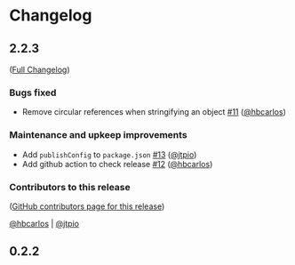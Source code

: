 # Changelog

<!-- <START NEW CHANGELOG ENTRY> -->

## 2.2.3

([Full Changelog](https://github.com/QuantStack/jupyterlab-js-logs/compare/0.2.2...14e59dc4e5d15a3a6246d8bb1967e18fddac9b10))

### Bugs fixed

- Remove circular references when stringifying an object [#11](https://github.com/QuantStack/jupyterlab-js-logs/pull/11) ([@hbcarlos](https://github.com/hbcarlos))

### Maintenance and upkeep improvements

- Add `publishConfig` to `package.json` [#13](https://github.com/QuantStack/jupyterlab-js-logs/pull/13) ([@jtpio](https://github.com/jtpio))
- Add github action to check release [#12](https://github.com/QuantStack/jupyterlab-js-logs/pull/12) ([@hbcarlos](https://github.com/hbcarlos))

### Contributors to this release

([GitHub contributors page for this release](https://github.com/QuantStack/jupyterlab-js-logs/graphs/contributors?from=2021-08-06&to=2021-09-14&type=c))

[@hbcarlos](https://github.com/search?q=repo%3AQuantStack%2Fjupyterlab-js-logs+involves%3Ahbcarlos+updated%3A2021-08-06..2021-09-14&type=Issues) | [@jtpio](https://github.com/search?q=repo%3AQuantStack%2Fjupyterlab-js-logs+involves%3Ajtpio+updated%3A2021-08-06..2021-09-14&type=Issues)

<!-- <END NEW CHANGELOG ENTRY> -->

## 0.2.2
